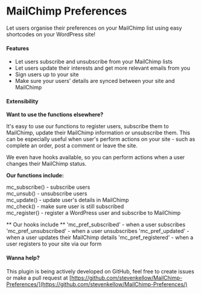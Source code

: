 # MailChimp Preferences

Let users organise their preferences on your MailChimp list using easy shortcodes on your WordPress site!


#### Features
- Let users subscribe and unsubscribe from your MailChimp lists
- Let users update their interests and get more relevant emails from you
- Sign users up to your site
- Make sure your users' details are synced between your site and MailChimp


#### Extensibility

**Want to use the functions elsewhere?**

It's easy to use our functions to register users, subscribe them to MailChimp, update their MailChimp information or unsubscribe them.  This can be especially useful when user's perform actions on your site - such as complete an order, post a comment or leave the site.

We even have hooks available, so you can perform actions when a user changes their MailChimp status.

**Our functions include:**

mc_subscribe() - subscribe users  
mc_unsub() - unsubscribe users  
mc_update() - update user's details in MailChimp  
mc_check() - make sure user is still subscribed  
mc_register() - register a WordPress user and subscribe to MailChimp  

** Our hooks include **
'mc_pref_subscribed' - when a user subscribes
'mc_pref_unsubscribed' - when a user unsubscribes
'mc_pref_updated' - when a user updates their MailChimp details
'mc_pref_registered' - when a user registers to your site via our form

#### Wanna help?

This plugin is being actively developed on GitHub, feel free to create issues or make a pull request at [https://github.com/stevenkellow/MailChimp-Preferences/](https://github.com/stevenkellow/MailChimp-Preferences/)